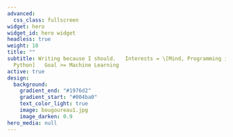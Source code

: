```yaml
---
advanced:
  css_class: fullscreen
widget: hero
widget_id: hero widget
headless: true
weight: 10
title: ""
subtitle: Writing because I should.   Interests = \[Mind, Programming in
  Python]   Goal >= Machine Learning
active: true
design:
  background:
    gradient_end: "#1976d2"
    gradient_start: "#004ba0"
    text_color_light: true
    image: bougoureau1.jpg
    image_darken: 0.9
hero_media: null
---
```

